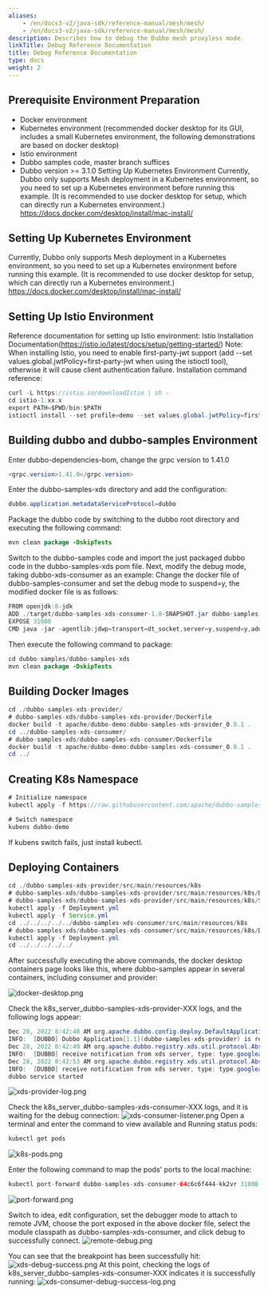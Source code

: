 ```yaml
---
aliases:
    - /en/docs3-v2/java-sdk/reference-manual/mesh/mesh/
    - /en/docs3-v2/java-sdk/reference-manual/mesh/mesh/
description: Describes how to debug the Dubbo mesh proxyless mode.
linkTitle: Debug Reference Documentation
title: Debug Reference Documentation
type: docs
weight: 2
---
```







## Prerequisite Environment Preparation

* Docker environment
* Kubernetes environment (recommended docker desktop for its GUI, includes a small Kubernetes environment, the following demonstrations are based on docker desktop)
* Istio environment
* Dubbo samples code, master branch suffices
* Dubbo version >= 3.1.0
Setting Up Kubernetes Environment
Currently, Dubbo only supports Mesh deployment in a Kubernetes environment, so you need to set up a Kubernetes environment before running this example. (It is recommended to use docker desktop for setup, which can directly run a Kubernetes environment.)
https://docs.docker.com/desktop/install/mac-install/

## Setting Up Kubernetes Environment

Currently, Dubbo only supports Mesh deployment in a Kubernetes environment, so you need to set up a Kubernetes environment before running this example. (It is recommended to use docker desktop for setup, which can directly run a Kubernetes environment.)
https://docs.docker.com/desktop/install/mac-install/

## Setting Up Istio Environment

Reference documentation for setting up Istio environment:
Istio Installation Documentation(https://istio.io/latest/docs/setup/getting-started/)
Note: When installing Istio, you need to enable first-party-jwt support (add --set values.global.jwtPolicy=first-party-jwt when using the istioctl tool), otherwise it will cause client authentication failure.
Installation command reference:

```java
curl -L https://istio.io/downloadIstio | sh -
cd istio-1.xx.x
export PATH=$PWD/bin:$PATH
istioctl install --set profile=demo --set values.global.jwtPolicy=first-party-jwt -y
```

## Building dubbo and dubbo-samples Environment

Enter dubbo-dependencies-bom, change the grpc version to 1.41.0

```java
<grpc.version>1.41.0</grpc.version>
```

Enter the dubbo-samples-xds directory and add the configuration:

```java
dubbo.application.metadataServiceProtocol=dubbo
```

Package the dubbo code by switching to the dubbo root directory and executing the following command:

```java
mvn clean package -DskipTests
```

Switch to the dubbo-samples code and import the just packaged dubbo code in the dubbo-samples-xds pom file.
Next, modify the debug mode, taking dubbo-xds-consumer as an example:
Change the docker file of dubbo-samples-consumer and set the debug mode to suspend=y, the modified docker file is as follows:

```java
FROM openjdk:8-jdk
ADD ./target/dubbo-samples-xds-consumer-1.0-SNAPSHOT.jar dubbo-samples-xds-consumer-1.0-SNAPSHOT.jar
EXPOSE 31000
CMD java -jar -agentlib:jdwp=transport=dt_socket,server=y,suspend=y,address=31000 /dubbo-samples-xds-consumer-1.0-SNAPSHOT.jar
```

Then execute the following command to package:

```java
cd dubbo-samples/dubbo-samples-xds
mvn clean package -DskipTests
```

## Building Docker Images

```java
cd ./dubbo-samples-xds-provider/
# dubbo-samples-xds/dubbo-samples-xds-provider/Dockerfile
docker build -t apache/dubbo-demo:dubbo-samples-xds-provider_0.0.1 .
cd ../dubbo-samples-xds-consumer/
# dubbo-samples-xds/dubbo-samples-xds-consumer/Dockerfile
docker build -t apache/dubbo-demo:dubbo-samples-xds-consumer_0.0.1 .
cd ../
```

## Creating K8s Namespace

```java
# Initialize namespace
kubectl apply -f https://raw.githubusercontent.com/apache/dubbo-samples/master/dubbo-samples-xds/deploy/Namespace.yml

# Switch namespace
kubens dubbo-demo
```

If kubens switch fails, just install kubectl.
## Deploying Containers

```java
cd ./dubbo-samples-xds-provider/src/main/resources/k8s
# dubbo-samples-xds/dubbo-samples-xds-provider/src/main/resources/k8s/Deployment.yml
# dubbo-samples-xds/dubbo-samples-xds-provider/src/main/resources/k8s/Service.yml
kubectl apply -f Deployment.yml
kubectl apply -f Service.yml
cd ../../../../../dubbo-samples-xds-consumer/src/main/resources/k8s
# dubbo-samples-xds/dubbo-samples-xds-consumer/src/main/resources/k8s/Deployment.yml
kubectl apply -f Deployment.yml
cd ../../../../../
```

After successfully executing the above commands, the docker desktop containers page looks like this, where dubbo-samples appear in several containers, including consumer and provider:

![docker-desktop.png](/imgs/user/docker-desktop.png)

Check the k8s_server_dubbo-samples-xds-provider-XXX logs, and the following logs appear:

```java
Dec 28, 2022 8:42:48 AM org.apache.dubbo.config.deploy.DefaultApplicationDeployer info
INFO:  [DUBBO] Dubbo Application[1.1](dubbo-samples-xds-provider) is ready., dubbo version: 1.0-SNAPSHOT, current host: 10.1.5.64
Dec 28, 2022 8:42:49 AM org.apache.dubbo.registry.xds.util.protocol.AbstractProtocol info
INFO:  [DUBBO] receive notification from xds server, type: type.googleapis.com/envoy.config.listener.v3.Listener, dubbo version: 1.0-SNAPSHOT, current host: 10.1.5.64
Dec 28, 2022 8:42:53 AM org.apache.dubbo.registry.xds.util.protocol.AbstractProtocol info
INFO:  [DUBBO] receive notification from xds server, type: type.googleapis.com/envoy.config.listener.v3.Listener, dubbo version: 1.0-SNAPSHOT, current host: 10.1.5.64
dubbo service started
```

![xds-provider-log.png](/imgs/user/xds-provider-log.png)

Check the k8s_server_dubbo-samples-xds-consumer-XXX logs, and it is waiting for the debug connection:
![xds-consumer-listener.png](/imgs/user/xds-consumer-listener.png)
Open a terminal and enter the command to view available and Running status pods: 

```java
kubectl get pods
```
![k8s-pods.png](/imgs/user/k8s-pods.png)

Enter the following command to map the pods' ports to the local machine:

```java
kubectl port-forward dubbo-samples-xds-consumer-64c6c6f444-kk2vr 31000:31000
```

![port-forward.png](/imgs/user/port-forward.png)

Switch to idea, edit configuration, set the debugger mode to attach to remote JVM, choose the port exposed in the above docker file, select the module classpath as dubbo-samples-xds-consumer, and click debug to successfully connect.
![remote-debug.png](/imgs/user/remote-debug.png)

You can see that the breakpoint has been successfully hit:
![xds-debug-success.png](/imgs/user/xds-debug-success.png)
At this point, checking the logs of k8s_server_dubbo-samples-xds-consumer-XXX indicates it is successfully running:
![xds-consumer-debug-success-log.png](/imgs/user/xds-consumer-debug-success-log.png)

